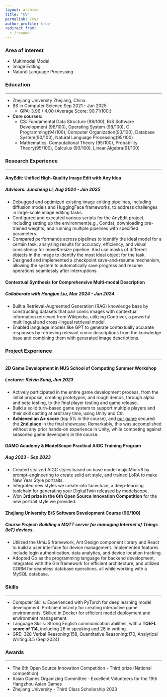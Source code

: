 ```yaml
---
layout: archive
title: "CV"
permalink: /cv/
author_profile: true
redirect_from:
  - /resume
---
```


### Area of interest

- Multimodal Model
- Image Editing
- Natural Language Processing

### Education

-----

- Zhejiang University Zhejiang, China
- BS in Computer Science Sep 2021 - Jun 2025
  - GPA: 3.96 / 4.00 (Average Score: 90.71/100;)
- **Core courses:**
  - CS: Fundamental Data Structure (98/100), B/S Software Development (96/100), Operating System (98/100), C Programming(94/100), Computer Organization(93/100), Database System(90/100), Natural Language Processing(95/100)
  - Mathematics: Computational Theory (95/100), Probability Theory(95/100), Calculus (93/100), Linear Algebra(91/100)

### Research Experience

-----
#### AnyEdit: Unified High-Quality Image Edit with Any Idea
##### Advisors: Juncheng Li, Aug 2024 - Jan 2025

- Debugged and optimized existing image editing pipelines, including diffusion models and HuggingFace frameworks, to address challenges in large-scale image editing tasks.
- Configured and executed various scripts for the AnyEdit project, including setting up the environment(e.g., Conda), downloading pre-trained weights, and running multiple pipelines with specified parameters.
- Compared performance across pipelines to identify the ideal model for a certain task, analyzing results for accuracy, efficiency, and visual consistency for move&resize pipeline. And use masks of different objects in the image to identify the most ideal object for the task.
- Designed and implemented a checkpoint save-and-resume mechanism, allowing the system to automatically save progress and resume operations seamlessly after interruptions.

#### Contextual Synthesis for Comprehensive Multi-modal Description
##### Collaborate with Hongjun Liu, Mar 2024 - Jun 2024

- Built a Retrieval-Augmented Generation (RAG) knowledge base by constructing datasets that pair comic images with contextual information retrieved from Wikipedia, utilizing Contriver, a powerful multilingual and cross-lingual retrieval model.
- Enabled language models like GPT to generate contextually accurate responses by retrieving relevant comic descriptions from the knowledge base and combining them with generated image descriptions.

### Project Experience

-----
#### 2D Game Development in NUS School of Computing Summer Workshop
##### Lecturer: Kelvin Sung, Jun 2023

- Actively participated in the entire game development process, from the initial proposal, creating prototypes, and rough demos, through alpha and beta testing, to the final player testing and game release.
- Build a solid turn-based game system to support multiple players and their skill casting at arbitrary time, using Unity and C#.
- **Achieved an A+ score** (top 5% in the course), and [our game](https://fluuuegel.github.io/WebGL/) secured the **2nd place** in the final showcase. Remarkably, this was accomplished without any prior hands-on experience in Unity, while competing against seasoned game developers in the course.

#### DAMO Academy & ModelScope Practical AIGC Training Program
##### Aug 2023 - Sep 2023

- Created stylized AIGC styles based on base model majicMix-v6 by prompt-engineering to create solid 
art style, and trained LoRA to make New Year Style portraits.
- Integrated new styles we create into facechain, a deep-learning toolchain for generating your DigitalTwin released by modelscope.
- Won **3rd prize in the 6th Open Source Innovation Competition** for the new portrait style we provided.

#### Zhejiang University B/S Software Development Course (96/100)
##### Course Project: Building a MQTT server for managing Internet of Things (IoT) devices.

- Utilized the UmiJS framework, Ant Design component library and React to build a user interface for device management. Implemented features include login authentication, data analytics, and device location tracking.
- Adopted Go as the programming language for backend development, integrated with the Gin framework for efficient architecture, and utilized GORM for seamless database operations, all while working with a MySQL database.

### Skills

-----

- Computer Skills: Experienced with PyTorch for deep learning model development. Proficient inUnity for creating interactive game environments. Skilled in Docker for efficient model deployment and environment management.
- Language Skills: Strong English communication abilities, with a **TOEFL score of 114**, including 26 in speaking and 28 in writing.
- GRE: 328 Verbal Reasoning:158, Quantitative Reasoning:170, Analytical Writing:3.5 (Sep 2024)

### Awards

-----

- The 6th Open Source Innovation Competition - Third prize (National competition)
- Asian Games Organizing Committee - Excellent Volunteers for the 19th Hangzhou Asian
Games
- Zhejiang University - Third Class Scholarship 2023
